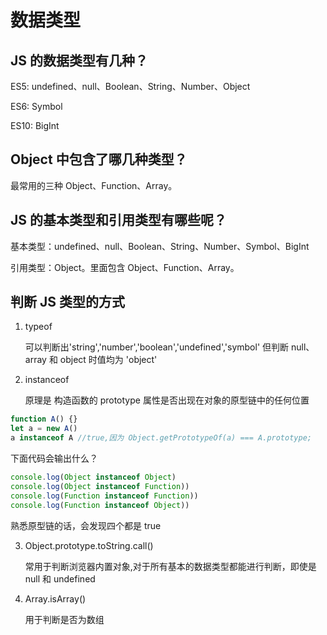 # 数据类型

## JS 的数据类型有几种？

ES5: undefined、null、Boolean、String、Number、Object

ES6: Symbol

ES10: BigInt

## Object 中包含了哪几种类型？

最常用的三种 Object、Function、Array。

## JS 的基本类型和引用类型有哪些呢？

基本类型：undefined、null、Boolean、String、Number、Symbol、BigInt

引用类型：Object。里面包含 Object、Function、Array。

## 判断 JS 类型的方式

1. typeof

   可以判断出'string','number','boolean','undefined','symbol'
   但判断 null、array 和 object 时值均为 'object'

2. instanceof

   原理是 构造函数的 prototype 属性是否出现在对象的原型链中的任何位置

```js
function A() {}
let a = new A()
a instanceof A //true,因为 Object.getPrototypeOf(a) === A.prototype;
```

下面代码会输出什么？

```js
console.log(Object instanceof Object)
console.log(Object instanceof Function))
console.log(Function instanceof Function))
console.log(Function instanceof Object))
```

熟悉原型链的话，会发现四个都是 true

3. Object.prototype.toString.call()

   常用于判断浏览器内置对象,对于所有基本的数据类型都能进行判断，即使是 null 和 undefined

4. Array.isArray()

   用于判断是否为数组
